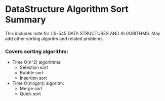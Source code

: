 # DataStructure Algorithm Sort Summary

This includes note for CS-545 DATA STRUCTURES AND ALGORITHMS. 
May add other sorting algoritm and related problems.

### Covers sorting algorithm:
- Time O(n^2) algorithms:
  - Selection sort
  - Bubble sort
  - Insertion sort
- Time O(nlog(n)) algoritm:
  - Merge sort
  - Quick sort
